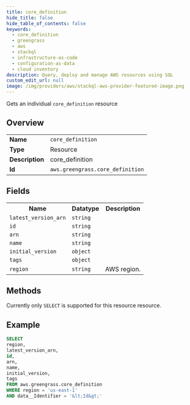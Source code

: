 ```yaml
---
title: core_definition
hide_title: false
hide_table_of_contents: false
keywords:
  - core_definition
  - greengrass
  - aws
  - stackql
  - infrastructure-as-code
  - configuration-as-data
  - cloud inventory
description: Query, deploy and manage AWS resources using SQL
custom_edit_url: null
image: /img/providers/aws/stackql-aws-provider-featured-image.png
---
```

Gets an individual <code>core_definition</code> resource

## Overview
<table><tbody>
<tr><td><b>Name</b></td><td><code>core_definition</code></td></tr>
<tr><td><b>Type</b></td><td>Resource</td></tr>
<tr><td><b>Description</b></td><td>core_definition</td></tr>
<tr><td><b>Id</b></td><td><code>aws.greengrass.core_definition</code></td></tr>
</tbody></table>

## Fields
<table><tbody>
<tr><th>Name</th><th>Datatype</th><th>Description</th></tr>
<tr><td><code>latest_version_arn</code></td><td><code>string</code></td><td></td></tr>
<tr><td><code>id</code></td><td><code>string</code></td><td></td></tr>
<tr><td><code>arn</code></td><td><code>string</code></td><td></td></tr>
<tr><td><code>name</code></td><td><code>string</code></td><td></td></tr>
<tr><td><code>initial_version</code></td><td><code>object</code></td><td></td></tr>
<tr><td><code>tags</code></td><td><code>object</code></td><td></td></tr>
<tr><td><code>region</code></td><td><code>string</code></td><td>AWS region.</td></tr>

</tbody></table>

## Methods
Currently only <code>SELECT</code> is supported for this resource resource.





## Example
```sql
SELECT
region,
latest_version_arn,
id,
arn,
name,
initial_version,
tags
FROM aws.greengrass.core_definition
WHERE region = 'us-east-1'
AND data__Identifier = '&lt;Id&gt;'
```
